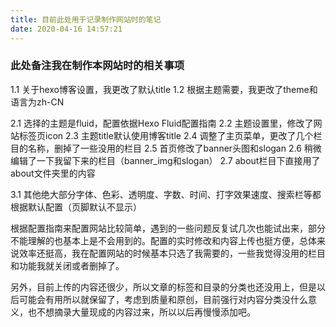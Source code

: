 ```yaml
---
title: 目前此处用于记录制作网站时的笔记
date: 2020-04-16 14:57:21
---
```




### 此处备注我在制作本网站时的相关事项




1.1 关于hexo博客设置，我更改了默认title
1.2 根据主题需要，我更改了theme和语言为zh-CN

2.1 选择的主题是fluid，配置依据Hexo Fluid配置指南
2.2 主题设置里，修改了网站标签页icon
2.3 主题title默认使用博客title
2.4 调整了主页菜单，更改了几个栏目的名称，删掉了一些没用的栏目
2.5 首页修改了banner头图和slogan
2.6 稍微编辑了一下我留下来的栏目（banner_img和slogan）
2.7 about栏目下直接用了about文件夹里的内容

3.1 其他绝大部分字体、色彩、透明度、字数、时间、打字效果速度、搜索栏等都根据默认配置（页脚默认不显示）





根据配置指南来配置网站比较简单，遇到的一些问题反复试几次也能试出来，部分不能理解的也基本上是不会用到的。配置的实时修改和内容上传也挺方便，总体来说效率还挺高，我在配置网站的时候基本只选了我需要的，一些我觉得没用的栏目和功能我就关闭或者删掉了。

另外，目前上传的内容还很少，所以文章的标签和目录的分类也还没用上，但是以后可能会有用所以就保留了，考虑到质量和原创，目前强行对内容分类没什么意义，也不想摘录大量现成的内容过来，所以以后再慢慢添加吧。